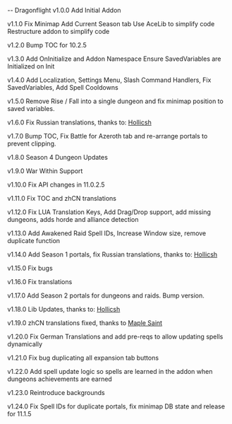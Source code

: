 -- Dragonflight
v1.0.0 Add Initial Addon

v1.1.0 Fix Minimap Add Current Season tab Use AceLib to simplify code Restructure addon to simplify code

v1.2.0 Bump TOC for 10.2.5

v1.3.0 Add OnInitialize and Addon Namespace Ensure SavedVariables are Initialized on Init

v1.4.0 Add Localization, Settings Menu, Slash Command Handlers, Fix SavedVariables, Add Spell Cooldowns

v1.5.0 Remove Rise / Fall into a single dungeon and fix minimap position to saved variables.

v1.6.0 Fix Russian translations, thanks to: [Hollicsh](https://github.com/Hollicsh)

v1.7.0 Bump TOC, Fix Battle for Azeroth tab and re-arrange portals to prevent clipping.

v1.8.0 Season 4 Dungeon Updates

v1.9.0 War Within Support

v1.10.0 Fix API changes in 11.0.2.5

v1.11.0 Fix TOC and zhCN translations

v1.12.0 Fix LUA Translation Keys, Add Drag/Drop support, add missing dungeons, adds horde and alliance detection

v1.13.0 Add Awakened Raid Spell IDs, Increase Window size, remove duplicate function

v1.14.0 Add Season 1 portals, fix Russian translations, thanks to: [Hollicsh](https://github.com/Hollicsh)

v1.15.0 Fix bugs

v1.16.0 Fix translations

v1.17.0 Add Season 2 portals for dungeons and raids. Bump version.

v1.18.0 Lib Updates, thanks to: [Hollicsh](https://github.com/Hollicsh)

v1.19.0 zhCN translations fixed, thanks to [Maple Saint](https://github.com/nanjuekaien1)

v1.20.0 Fix German Translations and add pre-reqs to allow updating spells dynamically

v1.21.0 Fix bug duplicating all expansion tab buttons

v1.22.0 Add spell update logic so spells are learned in the addon when dungeons achievements are earned

v1.23.0 Reintroduce backgrounds

v1.24.0 Fix Spell IDs for duplicate portals, fix minimap DB state and release for 11.1.5